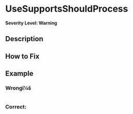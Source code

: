 ﻿# UseSupportsShouldProcess
**Severity Level: Warning**

## Description

## How to Fix

## Example
### Wrongï¼š
```PowerShell

```

### Correct:
```PowerShell

```
